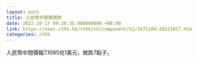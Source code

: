 ```yaml
---
layout: post
title: 人民幣中間價微跌
date: 2022-10-17 09:26:35.000000000 +08:00
link: https://news.rthk.hk/rthk/ch/component/k2/1671284-20221017.htm
categories: rthk
---
```


人民幣中間價報7.1095兌1美元，微跌7點子。
